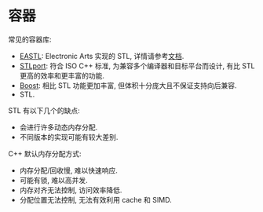 # 容器

常见的容器库:  

- [EASTL]: Electronic Arts 实现的 STL, 详情请参考[文档](http://www.open-std.org/jtc1/sc22/wg21/docs/papers/2007/n2271.html).
- [STLport]: 符合 ISO C++ 标准, 为兼容多个编译器和目标平台而设计, 有比 STL 更高的效率和更丰富的功能.
- [Boost]: 相比 STL 功能更加丰富, 但体积十分庞大且不保证支持向后兼容.
- STL.

STL 有以下几个的缺点:  

- 会进行许多动态内存分配.
- 不同版本的实现可能有较大差别.

C++ 默认内存分配方式:  

- 内存分配/回收慢, 难以快速响应.
- 可能有锁, 难以高并发.
- 内存对齐无法控制, 访问效率降低.
- 分配位置无法控制, 无法有效利用 cache 和 SIMD.

[EASTL]:   https://github.com/electronicarts/EASTL
[STLport]: http://www.stlport.org
[Boost]:   https://www.boost.org/

